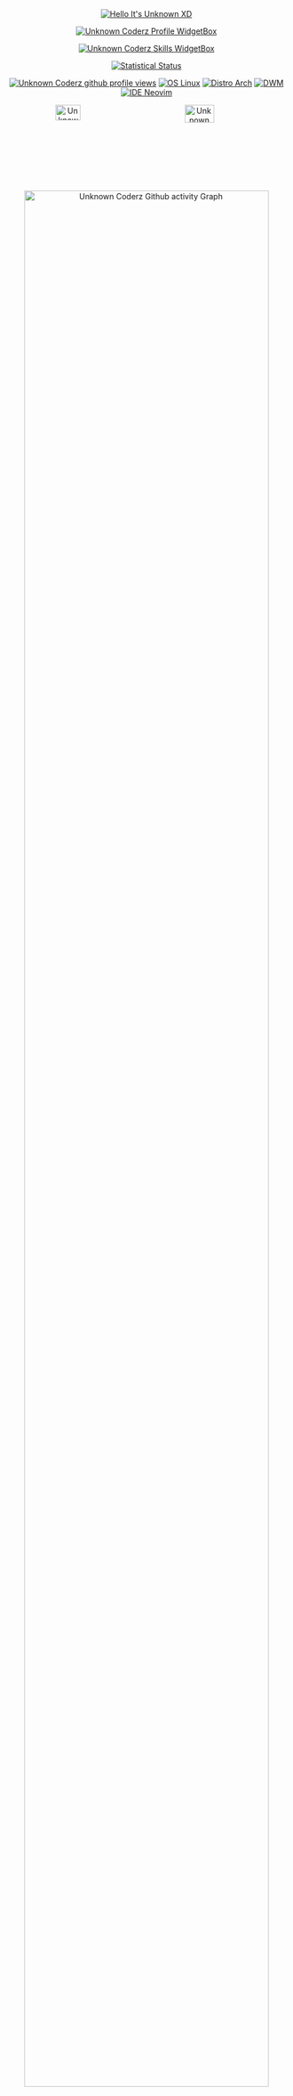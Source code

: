 <div align="center">
<a href="https://www.github.com/CodingWithUnknown"><img src="https://readme-typing-svg.demolab.com?font=Poppins&pause=1000&duration=4000&color=3c3a52&center=true&width=435&repeat=false&lines=Heyo,%20what's%20up!+%F0%9F%91%8B%F0%9F%8F%BB;It's%20Unknown%20Coderz!;Welcome%20to%20my%20profile!" alt="Hello It's Unknown XD" /></a>
 
<a href="https://github.com/CodingWithUnknown"><img src="https://github-widgetbox.vercel.app/api/profile?username=CodingWithUnknown&amp;theme=darkmode&amp;data=followers,repositories,stars,commits" alt="Unknown Coderz Profile WidgetBox" /></a>
 
<a href="https://www.github.com/CodingWithUnknown"><img src="https://github-widgetbox.vercel.app/api/skills?languages=html,css,js,ts,bash,linux,powershell&amp;theme=darkmode&amp;includeNames=true" alt="Unknown Coderz Skills WidgetBox" /></a>
 
<a href="https://www.github.com/CodingWithUnknown"><img src="https://readme-typing-svg.demolab.com?font=Poppins&amp;pause=1000&amp;duration=4000&amp;color=3c3a52&amp;center=true&amp;width=435&amp;repeat=false&amp;lines=Statistical%20Status" alt="Statistical Status" /></a>

<a href="https://www.github.com/CodingWithUnknown"><img src="https://komarev.com/ghpvc/?username=CodingWithUnknown&amp;style=for-the-badge&amp;color=161c1c&amp;label=PROFILE+VIEWS" alt="Unknown Coderz github profile views" /></a>
<a href="https://www.linux.org"><img src="https://img.shields.io/badge/OS-Linux-e06c75?style=for-the-badge&amp;logoColor=3c3a52&amp;logo=linux&amp;color=161c1c" alt="OS Linux" /></a>
<a href="https://archlinux.org"><img src="https://img.shields.io/badge/DISTRO-Arch-56b6c2?style=for-the-badge&amp;logo=arch-linux&amp;logoColor=3c3a52&amp;color=161c1c" alt="Distro Arch" /></a>
<a href="https://dwm.suckless.org"><img src="https://img.shields.io/badge/WM-DWM-005577?style=for-the-badge&amp;logo=dwm&amp;color=161c1c&amp;logoColor=3c3a52" alt="DWM" /></a>
<a href="https://neovim.io"><img src="https://img.shields.io/badge/IDE-Neovim-98c379?style=for-the-badge&amp;logo=neovim&amp;color=161c1c&amp;logoColor=3c3a52" alt="IDE Neovim" /></a>

<div style="display:flex;">
<a href="https://www.github.com/CodingWithUnknown"><img width="45%" src="https://github-readme-stats.vercel.app/api?username=CodingWithUnknown&amp;show_icons=true&amp;theme=dark&amp;bg_color=161c1c&amp;hide_border=true&amp;icon_color=3c3a52&amp;title_color=3c3a52&amp;border_radius=16" alt="Unknown Coderz GitHub Stats" /></a>
<span style="display:inline-block;width:2%;"></span>
<a href="https://www.github.com/CodingWithUnknown"><img width="48%" src="https://streak-stats.demolab.com/?user=CodingWithUnknown&amp;theme=dark&amp;background=161c1c&amp;hide_border=true&amp;border_radius=16&amp;ring=3c3a52&amp;fire=3c3a52&amp;currStreakLabel=3c3a52" alt="Unknown Coderz GitHub Streak" /></a>
</div>

<a href="https://www.github.com/CodingWithUnknown"><img width="93.5%" src="https://github-readme-stats.vercel.app/api/top-langs/?username=CodingWithUnknown&amp;theme=dark&amp;layout=compact&amp;langs_count=10&amp;card_width=750&amp;count_private=true&amp;bg_color=161c1c&amp;title_color=3c3a52&amp;text_color=e4e6eb&amp;hide_border=true&amp;border_radius=16" alt="Unknown Coderz Github activity Graph" /></a>

<a href="https://www.github.com/CodingWithUnknown"><img src="https://readme-typing-svg.demolab.com?font=Poppins&amp;pause=1000&amp;duration=4000&amp;color=3c3a52&amp;center=true&amp;width=435&amp;repeat=false&amp;lines=Discord%20Profile%20Statistics" alt="Discord Profile Statistics" /></a>

<a href="https://discord.com/users/770887288464867338"><img width=70% src="https://lanyard.cnrad.dev/api/770887288464867338?showDisplayName=true&amp;hideTimestamp=false&amp;bg=141318&amp;animated=true&amp;borderRadius=15px&amp;theme=dark&amp;hideBadges=false&amp;hideStatus=false&amp;hideActivity=false&amp;hideProfile=false&amp;idleMessage=I%20don’t%20care%20what%20people%20think%20unless%20it’s%20about%20me." alt="Discord Profile Statistics Box" /></a>
</div>
